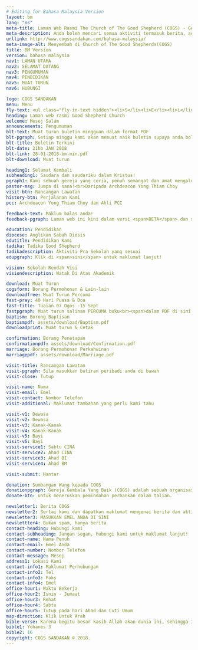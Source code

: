 ```yaml
---
# Editing for Bahasa Malaysia Version
layout: bm
lang: "ms"
meta-title: Laman Web Rasmi The Church of The Good Shepherd (COGS) - Gereja Anglikan
meta-description: Anda boleh mencari semua aktiviti termasuk berita, acara, pengumuman dan maklumat yang berkaitan dengan The Church of The Good Shepherd (COGS) di Sandakan.
urllink: http://www.cogssandakan.com/bahasa-malaysia/
meta-image-alt: Menyembah di Church of The Good Shepherds(COGS)
title: BM Version
version: bahasa malaysia
nav1: LAMAN UTAMA
nav2: SELAMAT DATANG
nav3: PENGUMUMAN
nav4: PENDIDIKAN
nav5: MUAT TURUN
nav6: HUBUNGI

logo: COGS SANDAKAN
menu: Menu
fly-text: <ul class="fly-in-text hidden"><li>S</li><li>E</li><li>L</li><li>A</li><li>M</li><li>A</li><li>T</li><li>D</li><li>A</li><li>T</li><li>A</li><li>N</li><li>G</li></ul>
heading: Laman web rasmi Good Shepherd Church
welcome: Mesej Salam
announcements: Pengumuman
blt-text: Muat turun buletin mingguan dalam format PDF
blt-pgraph: Setiap minggu kami akan memuat naik buletin supaya anda boleh membacanya di telefon pintar anda (buletin yang dicetak masih ada pada setiap kebaktian).
blt-title: Buletin Terkini
blt-date: 21hb JAN 2018
blt-link: 28-01-2018-bm-min.pdf
blt-download: Muat turun

heading1: Selamat Kembali
subheading1: Saudara dan saudariku dalam Kristus!
pgraph1: Kami sebuah gereja yang ceria, penuh semangat dan amat mengalu-alukan mereka yang ingin mengenali Yesus dan yang ingin menjalani versi kehidupan mereka yang terbaik. Lokasi gereja kami mudah ditemui dan kami mempunyai rancangan-rancangan yang besar untuk tahun-tahun yang mendatang. Silalah kunjungi salah satu daripada sesi ibadah hari Sabtu atau Ahad dan sambutlah ucapan selamat datang yang penuh kehangatan. Kami ingin bertemu dengan anda!
pastor-msg: Jumpa di sana!<br>Daripada Archdeacon Yong Thiam Choy
visit-btn: Rancangan Lawatan
history-btn: Perjalanan Kami
pcc: Archdeacon Yong Thiam Choy dan Ahli PCC

feedback-text: Maklum balas anda!
feedback-pgraph: Laman web ini kini dalam versi <span>BETA</span> dan sasaran kami adalah untuk memberitahu pelawat tentang aktiviti terkini, berita, kejadian/peristiwa dan pengumuman. Kami berbesar hati sekiranya anda boleh memberi maklum balas demi penambahbaikan laman web ini. Sila klik di <span><a href="https://goo.gl/forms/CMb7j9jtieQ6QbVJ2" target="_blank">sini</a></span> untuk maklum balas anda. Terima kasih!

education: Pendidikan
diocese: Anglikan Sabah Diosis
edutitle: Pendidikan Kami
tadika: Tadika Good Shepherd
tadikadescription: Aktiviti Pra Sekolah yang sesuai
edupgraph: Klik di <span>sini</span> untuk maklumat lanjut!

vision: Sekolah Rendah Visi
visiondescription: Watak Di Atas Akademik

download: Muat Turun
cogsform: Borang Permohonan & Lain-lain
downloadfree: Muat Turun Percuma
fast-pray: 40 Hari Puasa & Doa
fast-title: Tuaian 07 Ogos -15 Sept
fastpgraph: Muat turun salinan PERCUMA buku<br><span>dalam PDF di sini
baptism: Borong Baptisan
baptismpdf: assets/download/Baptism.pdf
downloadprint: Muat turun & Cetak

confirmation: Borang Penetapan
confirmationpdf: assets/download/Confirmation.pdf
marriage: Borang Permohonan Perkahwinan
marriagepdf: assets/download/Marriage.pdf

visit-title: Rancangan Lawatan
visit-pgraph: Sila masukkan butiran peribadi anda di bawah
visit-close: Tutup

visit-name: Nama
visit-email: Emel
visit-contact: Nombor Telefon
visit-additional: Maklumat tambahan yang perlu kami tahu

visit-v1: Dewasa
visit-v2: Dewasa
visit-v3: Kanak-Kanak
visit-v4: Kanak-Kanak
visit-v5: Bayi
visit-v6: Bayi
visit-service1: Sabtu CINA
visit-service2: Ahad CINA
visit-service3: Ahad BI
visit-service4: Ahad BM

visit-submit: Hantar

donation: Sumbangan Wang kepada COGS
donationpgraph: Gereja Gembala Yang Baik (COGS) adalah sebuah organisasi bukan keuntungan dengan nilai yang kecil tetapi misi yang besar. Walaupun anda tidak mempunyai akaun PayPal, kami menerima kad kredit atau debit. Sila klik
donate-btn: untuk meneruskan pemindahan perbankan dalam talian.

newsletter1: Berita COGS
newsletter2: Sertai kami dan dapatkan maklumat mengenai berita dan aktiviti terkini. Jangan terlepas sebarang perincian aktiviti kami yang melibatkan anda.
newsletter3: MASUKKAN EMEL ANDA DI SINI
newslettter4: Bukan spam, hanya berita
contact-heading: Hubungi kami
contact-subheading: Jangan segan, hubungi kami untuk maklumat lanjut!
contact-name: Nama Penuh
contact-email: Emel Anda
contact-number: Nombor Telefon
contact-message: Mesej
address1: Lokasi Kami
contact-info1: Maklumat Perhubungan
contact-info2: Tel
contact-info3: Faks
contact-info4: Emel
office-hour1: Waktu Bekerja
office-hour2: Isnin - Jumaat
office-hour3: Rehat
office-hour4: Sabtu
office-hour5: Tutup pada hari Ahad dan Cuti Umum
map-direction: Klik Untuk Arah
bible-verse: Karena begitu besar kasih Allah akan dunia ini, sehingga Ia telah mengaruniakan Anak-Nya yang tunggal, supaya setiap orang yang percaya kepada-Nya tidak binasa, melainkan beroleh hidup yang kekal.
bible1: Yohanes 3
bible2: 16
copyright: COGS SANDAKAN © 2018.
---
```

